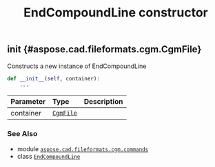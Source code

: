 ﻿---
title: EndCompoundLine constructor
second_title: Aspose.CAD for Python via .NET API References
description: 
type: docs
weight: 10
url: /python-net/aspose.cad.fileformats.cgm.commands/endcompoundline/__init__/
is_root: false
---

## __init__ {#aspose.cad.fileformats.cgm.CgmFile}

Constructs a new instance of EndCompoundLine



```python
def __init__(self, container):
    ...
```


| Parameter | Type | Description |
| :- | :- | :- |
| container | [`CgmFile`](/cad/python-net/aspose.cad.fileformats.cgm/cgmfile) |  |



### See Also
* module [`aspose.cad.fileformats.cgm.commands`](../../)
* class [`EndCompoundLine`](/cad/python-net/aspose.cad.fileformats.cgm.commands/endcompoundline)
